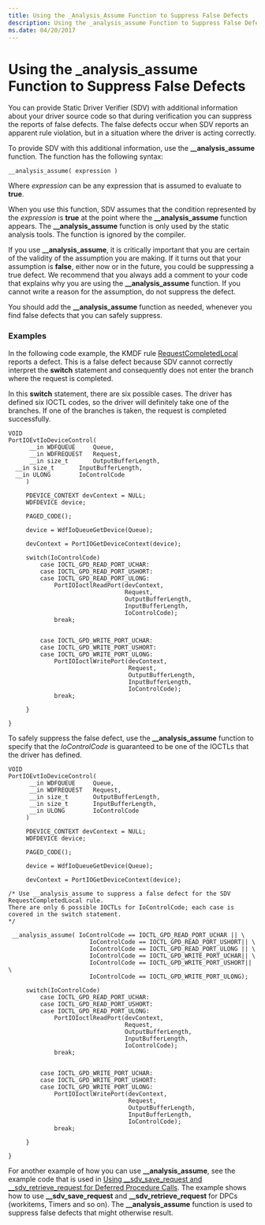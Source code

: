 ```yaml
---
title: Using the _Analysis_Assume Function to Suppress False Defects
description: Using the _analysis_assume Function to Suppress False Defects
ms.date: 04/20/2017
---
```


# Using the \_analysis\_assume Function to Suppress False Defects


You can provide Static Driver Verifier (SDV) with additional information about your driver source code so that during verification you can suppress the reports of false defects. The false defects occur when SDV reports an apparent rule violation, but in a situation where the driver is acting correctly.

To provide SDV with this additional information, use the **\_\_analysis\_assume** function. The function has the following syntax:

```
__analysis_assume( expression ) 
```

Where *expression* can be any expression that is assumed to evaluate to **true**.

When you use this function, SDV assumes that the condition represented by the *expression* is **true** at the point where the **\_\_analysis\_assume** function appears. The **\_\_analysis\_assume** function is only used by the static analysis tools. The function is ignored by the compiler.

If you use **\_\_analysis\_assume**, it is critically important that you are certain of the validity of the assumption you are making. If it turns out that your assumption is **false**, either now or in the future, you could be suppressing a true defect. We recommend that you always add a comment to your code that explains why you are using the **\_\_analysis\_assume** function. If you cannot write a reason for the assumption, do not suppress the defect.

You should add the **\_\_analysis\_assume** function as needed, whenever you find false defects that you can safely suppress.

### <span id="examples"></span><span id="EXAMPLES"></span>Examples

In the following code example, the KMDF rule [RequestCompletedLocal](./kmdf-requestcompletedlocal.md) reports a defect. This is a false defect because SDV cannot correctly interpret the **switch** statement and consequently does not enter the branch where the request is completed.

In this **switch** statement, there are six possible cases. The driver has defined six IOCTL codes, so the driver will definitely take one of the branches. If one of the branches is taken, the request is completed successfully.

```
VOID
PortIOEvtIoDeviceControl(
      __in WDFQUEUE     Queue,
      __in WDFREQUEST   Request,
      __in size_t       OutputBufferLength,
  __in size_t       InputBufferLength,
  __in ULONG        IoControlCode
     )
 
     PDEVICE_CONTEXT devContext = NULL;
     WDFDEVICE device;

     PAGED_CODE();
 
     device = WdfIoQueueGetDevice(Queue);
 
     devContext = PortIOGetDeviceContext(device);
 
     switch(IoControlCode)
         case IOCTL_GPD_READ_PORT_UCHAR:
         case IOCTL_GPD_READ_PORT_USHORT:
         case IOCTL_GPD_READ_PORT_ULONG:
             PortIOIoctlReadPort(devContext,
                                 Request,
                                 OutputBufferLength,
                                 InputBufferLength,
                                 IoControlCode);
             break;

 
         case IOCTL_GPD_WRITE_PORT_UCHAR:
         case IOCTL_GPD_WRITE_PORT_USHORT:
         case IOCTL_GPD_WRITE_PORT_ULONG:    
             PortIOIoctlWritePort(devContext,
                                  Request,
                                  OutputBufferLength,
                                  InputBufferLength,
                                  IoControlCode);
             break;
 
     }
 
}
```

To safely suppress the false defect, use the **\_\_analysis\_assume** function to specify that the *IoControlCode* is guaranteed to be one of the IOCTLs that the driver has defined.

```
VOID
PortIOEvtIoDeviceControl(
      __in WDFQUEUE     Queue,
      __in WDFREQUEST   Request,
      __in size_t       OutputBufferLength,
      __in size_t       InputBufferLength,
      __in ULONG        IoControlCode
     )
 
     PDEVICE_CONTEXT devContext = NULL;
     WDFDEVICE device;

     PAGED_CODE();
 
     device = WdfIoQueueGetDevice(Queue);
 
     devContext = PortIOGetDeviceContext(device);

/* Use __analysis_assume to suppress a false defect for the SDV RequestCompletedLocal rule. 
There are only 6 possible IOCTLs for IoControlCode; each case is covered in the switch statement.
*/

 __analysis_assume( IoControlCode == IOCTL_GPD_READ_PORT_UCHAR || \
                       IoControlCode == IOCTL_GPD_READ_PORT_USHORT|| \
                       IoControlCode == IOCTL_GPD_READ_PORT_ULONG || \
                       IoControlCode == IOCTL_GPD_WRITE_PORT_UCHAR|| \
                       IoControlCode == IOCTL_GPD_WRITE_PORT_USHORT|| \
                       IoControlCode == IOCTL_GPD_WRITE_PORT_ULONG);

     switch(IoControlCode)
         case IOCTL_GPD_READ_PORT_UCHAR:
         case IOCTL_GPD_READ_PORT_USHORT:
         case IOCTL_GPD_READ_PORT_ULONG:
             PortIOIoctlReadPort(devContext,
                                 Request,
                                 OutputBufferLength,
                                 InputBufferLength,
                                 IoControlCode);
             break;

 
         case IOCTL_GPD_WRITE_PORT_UCHAR:
         case IOCTL_GPD_WRITE_PORT_USHORT:
         case IOCTL_GPD_WRITE_PORT_ULONG:    
             PortIOIoctlWritePort(devContext,
                                  Request,
                                  OutputBufferLength,
                                  InputBufferLength,
                                  IoControlCode);
             break;
 
     }
 
}
```

For another example of how you can use **\_\_analysis\_assume**, see the example code that is used in [Using \_\_sdv\_save\_request and \_\_sdv\_retrieve\_request for Deferred Procedure Calls](using---sdv-save-request-and---sdv-retrieve-request-for-deferred-proce.md). The example shows how to use **\_\_sdv\_save\_request** and **\_\_sdv\_retrieve\_request** for DPCs (workitems, Timers and so on). The **\_\_analysis\_assume** function is used to suppress false defects that might otherwise result.

 

